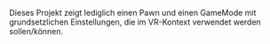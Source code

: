 Dieses Projekt zeigt lediglich einen Pawn und einen GameMode mit grundsetzlichen Einstellungen, die im VR-Kontext verwendet werden sollen/können.